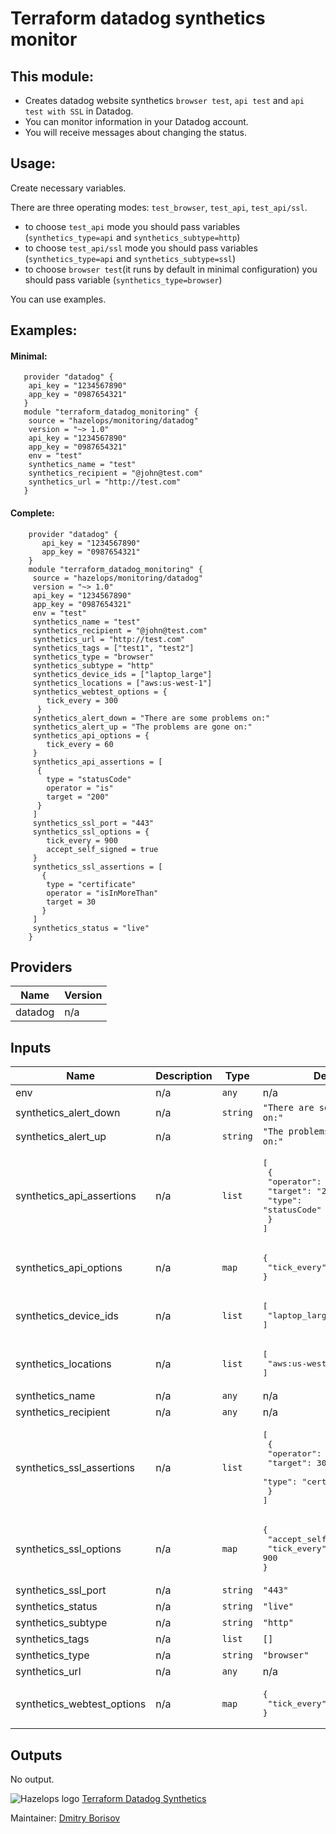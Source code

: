 # Terraform datadog synthetics monitor

## This module:
- Creates datadog website synthetics `browser test`, `api test` and `api test with SSL` in Datadog. 
- You can monitor information in your Datadog account.
- You will receive messages about changing the status.


## Usage:

  Create necessary variables.

  There are three operating modes: `test_browser`, `test_api`, `test_api/ssl`. 
 - to choose `test_api` mode you should pass variables (`synthetics_type=api` and `synthetics_subtype=http`)
 - to choose `test_api/ssl` mode you should pass variables (`synthetics_type=api` and `synthetics_subtype=ssl`)
 - to choose `browser test`(it runs by default in minimal configuration) you should pass variable (`synthetics_type=browser`)
  
  You can use examples.

## Examples:

#### Minimal:
```
   provider "datadog" {
    api_key = "1234567890"
    app_key = "0987654321"
   }
   module "terraform_datadog_monitoring" {
    source = "hazelops/monitoring/datadog"
    version = "~> 1.0"
    api_key = "1234567890"
    app_key = "0987654321"
    env = "test"
    synthetics_name = "test"
    synthetics_recipient = "@john@test.com" 
    synthetics_url = "http://test.com"
   }
```

#### Complete:
```
    provider "datadog" {
       api_key = "1234567890"
       app_key = "0987654321"
    }
    module "terraform_datadog_monitoring" {
     source = "hazelops/monitoring/datadog"
     version = "~> 1.0"
     api_key = "1234567890"
     app_key = "0987654321"
     env = "test"
     synthetics_name = "test"
     synthetics_recipient = "@john@test.com"
     synthetics_url = "http://test.com"
     synthetics_tags = ["test1", "test2"]
     synthetics_type = "browser"
     synthetics_subtype = "http"
     synthetics_device_ids = ["laptop_large"]
     synthetics_locations = ["aws:us-west-1"]
     synthetics_webtest_options = {
        tick_every = 300
      }
     synthetics_alert_down = "There are some problems on:"
     synthetics_alert_up = "The problems are gone on:"
     synthetics_api_options = {
        tick_every = 60
     }
     synthetics_api_assertions = [
      {
        type = "statusCode"
        operator = "is"
        target = "200"
      }
     ]
     synthetics_ssl_port = "443"
     synthetics_ssl_options = {
        tick_every = 900
        accept_self_signed = true
     }
     synthetics_ssl_assertions = [
       {
        type = "certificate"
        operator = "isInMoreThan"
        target = 30
       }
     ]
     synthetics_status = "live"
    }
```

## Providers

| Name | Version |
|------|---------|
| datadog | n/a |

## Inputs

| Name | Description | Type | Default | Required |
|------|-------------|------|---------|:--------:|
| env | n/a | `any` | n/a | yes |
| synthetics\_alert\_down | n/a | `string` | `"There are some problems on:"` | no |
| synthetics\_alert\_up | n/a | `string` | `"The problems are gone on:"` | no |
| synthetics\_api\_assertions | n/a | `list` | <pre>[<br>  {<br>    "operator": "is",<br>    "target": "200",<br>    "type": "statusCode"<br>  }<br>]</pre> | no |
| synthetics\_api\_options | n/a | `map` | <pre>{<br>  "tick_every": 60<br>}</pre> | no |
| synthetics\_device\_ids | n/a | `list` | <pre>[<br>  "laptop_large"<br>]</pre> | no |
| synthetics\_locations | n/a | `list` | <pre>[<br>  "aws:us-west-1"<br>]</pre> | no |
| synthetics\_name | n/a | `any` | n/a | yes |
| synthetics\_recipient | n/a | `any` | n/a | yes |
| synthetics\_ssl\_assertions | n/a | `list` | <pre>[<br>  {<br>    "operator": "isInMoreThan",<br>    "target": 30,<br>    "type": "certificate"<br>  }<br>]</pre> | no |
| synthetics\_ssl\_options | n/a | `map` | <pre>{<br>  "accept_self_signed": true,<br>  "tick_every": 900<br>}</pre> | no |
| synthetics\_ssl\_port | n/a | `string` | `"443"` | no |
| synthetics\_status | n/a | `string` | `"live"` | no |
| synthetics\_subtype | n/a | `string` | `"http"` | no |
| synthetics\_tags | n/a | `list` | `[]` | no |
| synthetics\_type | n/a | `string` | `"browser"` | no |
| synthetics\_url | n/a | `any` | n/a | yes |
| synthetics\_webtest\_options | n/a | `map` | <pre>{<br>  "tick_every": 300<br>}</pre> | no |

## Outputs

No output.

![Hazelops logo](https://avatars0.githubusercontent.com/u/63737915?s=25&v=4) [Terraform Datadog Synthetics
](https://registry.terraform.io/modules/hazelops/synthetics/datadog)

Maintainer: [Dmitry Borisov](https://github.com/kobrikx)